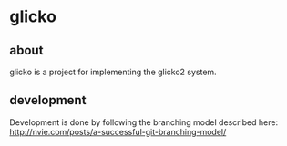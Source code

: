 glicko
==========

about
-----
glicko is a project for implementing the glicko2 system.


development
-----------
Development is done by following the branching model described here: http://nvie.com/posts/a-successful-git-branching-model/
